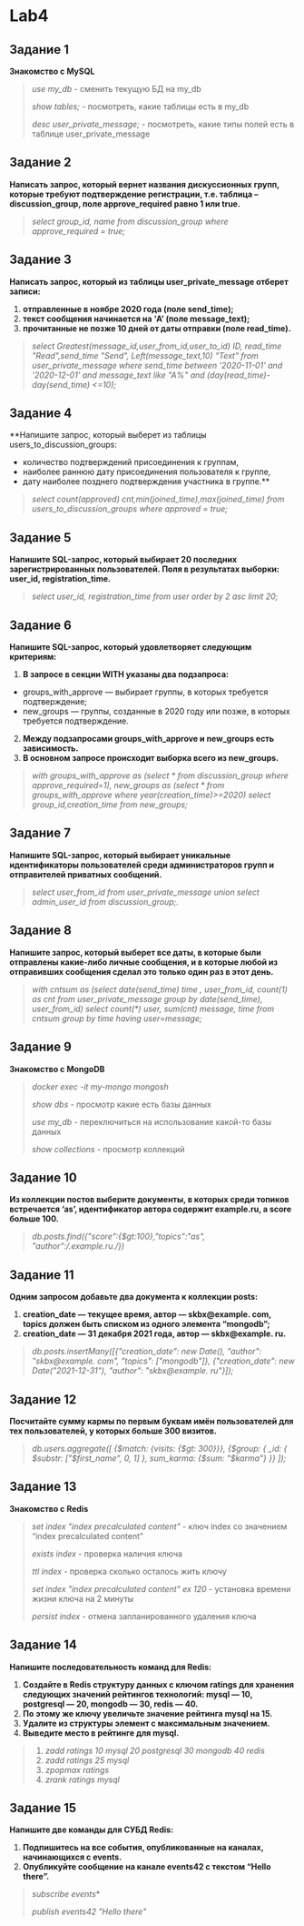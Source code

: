 # Lab4
## Задание 1
**Знакомство с MySQL**
> *use my_db* - сменить текущую БД на my_db
> 
> *show tables;* - посмотреть, какие таблицы есть в my_db
>
> *desc user_private_message;* - посмотреть, какие типы полей есть в таблице user_private_message

## Задание 2 
**Написать запрос, который вернет названия дискуссионных групп, которые требуют подтверждение регистрации, т.е. таблица – discussion_group, поле approve_required равно 1 или true.**
>*select group_id, name from discussion_group where approve_required = true;*

## Задание 3
**Написать запрос, который из таблицы user_private_message отберет записи:**
1. **отправленные в ноябре 2020 года (поле send_time);**
2. **текст сообщения начинается на ‘A’ (поле message_text);**
3. **прочитанные не позже 10 дней от даты отправки (поле read_time).**
> *select Greatest(message_id,user_from_id,user_to_id) ID, read_time "Read",send_time "Send", Left(message_text,10)*
> *"Text" from user_private_message where send_time between '2020-11-01' and '2020-12-01' and message_text like "A%"*
> *and (day(read_time)-day(send_time) <=10);*

## Задание 4
**Напишите запрос, который выберет из таблицы users_to_discussion_groups:
- количество подтверждений присоединения к группам,
- наиболее раннюю дату присоединения пользователя к группе,
- дату наиболее позднего подтверждения участника в группе.**
> *select count(approved) cnt,min(joined_time),max(joined_time) from users_to_discussion_groups where approved = true;*

## Задание 5
**Напишите SQL-запрос, который выбирает 20 последних зарегистрированных
пользователей. Поля в результатах выборки: user_id, registration_time.**
> *select user_id, registration_time from user order by 2 asc limit 20;*

## Задание 6
**Напишите SQL-запрос, который удовлетворяет следующим критериям:**
1) **В запросе в секции WITH указаны два подзапроса:**
- groups_with_approve — выбирает группы, в которых требуется подтверждение;
- new_groups — группы, созданные в 2020 году или позже, в которых требуется подтверждение.
2) **Между подзапросами groups_with_approve и new_groups есть зависимость.**
3) **В основном запросе происходит выборка всего из new_groups.**
>*with*
>*groups_with_approve as (select * from  discussion_group where approve_required=1),*
>*new_groups as (select * from groups_with_approve where year(creation_time)>=2020)*
>*select group_id,creation_time*
>*from new_groups;*

## Задание 7
**Напишите SQL-запрос, который выбирает уникальные идентификаторы
пользователей среди администраторов групп и отправителей приватных
сообщений.**
>*select user_from_id from user_private_message union select admin_user_id from discussion_group;.*


## Задание 8
**Напишите запрос, который выберет все даты, в которые были отправлены
какие-либо личные сообщения, и в которые любой из отправивших сообщения
сделал это только один раз в этот день.**

> _with cntsum as (select date(send_time) time ,  user_from_id, count(1) as cnt from 
> user_private_message group by date(send_time), user_from_id)
> select count(*)_ _user, sum(cnt) message, time from cntsum group by time having user=message;_

## Задание 9
**Знакомство с MongoDB**
>*docker exec -it my-mongo mongosh*
>
>*show dbs* - просмотр какие есть базы данных
>
>*use my_db* - переключиться на использование какой-то базы данных
>
>*show collections* - просмотр коллекций

## Задание 10
**Из коллекции постов выберите документы, в которых среди топиков
встречается ‘as’, идентификатор автора содержит example.ru, а score больше
100.**
> _db.posts.find({"score":{$gt:100},"topics":"as", "author":/.*example.ru.*/})_

## Задание 11
**Одним запросом добавьте два документа к коллекции posts:**
1) **creation_date — текущее время, автор — skbx@example. com, topics должен быть списком из одного элемента “mongodb”;**
2) **creation_date — 31 декабря 2021 года, автор — skbx@example. ru.**
>*db.posts.insertMany([{"creation_date": new Date(), "author": "skbx@example. com", "topics": ["mongodb"]}, {"creation_date": new Date("2021-12-31"), "author": "skbx@example. ru"}]);*

## Задание 12
**Посчитайте сумму кармы по первым буквам имён пользователей для тех
пользователей, у которых больше 300 визитов.**
> *db.users.aggregate([
	{$match: {visits: {$gt: 300}}},	
	{$group: { _id: 
		{ $substr: ["$first_name", 0, 1] }, 
		sum_karma: {$sum: "$karma"}
	}}
]);*


## Задание 13
**Знакомство с Redis**
>*set index "index precalculated content"* - ключ index со значением “index precalculated content”
>
>*exists index* - проверка наличия ключа
>
>*ttl index* - проверка сколько осталось жить ключу
>
>*set index "index precalculated content" ex 120* - установка времени жизни ключа на 2 минуты
>
>*persist index* - отмена запланированного удаления ключа

## Задание 14
**Напишите последовательность команд для Redis:**
1. **Создайте в Redis структуру данных с ключом ratings для хранения
следующих значений рейтингов технологий: mysql — 10, postgresql — 20,
mongodb — 30, redis — 40.**
2. **По этому же ключу увеличьте значение рейтинга mysql на 15.**
3. **Удалите из структуры элемент с максимальным значением.**
4. **Выведите место в рейтинге для mysql.**
   
> 1. *zadd ratings 10 mysql 20 postgresql 30 mongodb 40 redis*
> 2. *zadd ratings 25 mysql*
> 3. *zpopmax ratings*
> 4. *zrank ratings mysql*

## Задание 15
**Напишите две команды для СУБД Redis:**
1. **Подпишитесь на все события, опубликованные на каналах, начинающихся с events.**
2. **Опубликуйте сообщение на канале events42 с текстом “Hello there”.**
>*subscribe events**
>
>*publish events42 "Hello there"*
